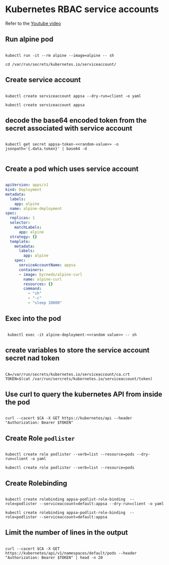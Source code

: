 # Kubernetes RBAC service accounts

Refer to the [Youtube video](https://youtu.be/keoYFZhtg0U)

## Run alpine pod

```

kubectl run -it --rm alpine --image=alpine -- sh

cd /var/run/secrets/kubernetes.io/serviceaccount/

```

## Create service account

```

kubectl create serviceaccount appsa --dry-run=client -o yaml

kubectl create serviceaccount appsa

```

## decode the base64 encoded token from the secret associated with service account

```

kubectl get secret appsa-token-<<random-value>> -o jsonpath='{.data.token}' | base64 -d


```

## Create a pod which uses service account 

```yaml

apiVersion: apps/v1
kind: Deployment
metadata:
  labels:
    app: alpine
  name: alpine-deployment
spec:
  replicas: 1
  selector:
    matchLabels:
      app: alpine
  strategy: {}
  template:
    metadata:
      labels:
        app: alpine
    spec:
      serviceAccountName: appsa
      containers:
      - image: byrnedo/alpine-curl
        name: alpine-curl
        resources: {}
        command:
          - "sh"
          - "-c"
          - "sleep 10000"

```

## Exec into the pod

```

 kubectl exec -it alpine-deployment-<<random value>> -- sh

 ```

## create variables to store the service account secret nad token

```

CA=/var/run/secrets/kubernetes.io/serviceaccount/ca.crt
TOKEN=$(cat /var/run/sercrets/kubernetes.io/serviceaccount/token)

```

## Use curl to query the kubernetes API from inside the pod

```

curl --cacert $CA -X GET https://kubernetes/api --header "Authorization: Bearer $TOKEN"

```

## Create Role `podlister` 

```

kubectl create role podlister --verb=list --resource=pods --dry-run=client -o yaml

kubectl create role podlister --verb=list --resource=pods

```

## Create Rolebinding

```

kubectl create rolebinding appsa-podlist-role-binding  --role=podlister --serviceaccount=default:appsa --dry-run=client -o yaml

kubectl create rolebinding appsa-podlist-role-binding  --role=podlister --serviceaccount=default:appsa

```

## Limit the number of lines in the output

```

curl --cacert $CA -X GET https://kubernetes/api/v1/namespaces/default/pods --header "Authorization: Bearer $TOKEN" | head -n 20

```

